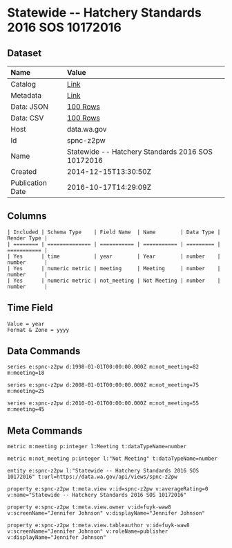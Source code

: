 # Statewide -- Hatchery Standards 2016 SOS 10172016

## Dataset

| Name | Value |
| :--- | :---- |
| Catalog | [Link](https://catalog.data.gov/dataset/statewide-hatchery-standards-2014-sos-1132015) |
| Metadata | [Link](https://data.wa.gov/api/views/spnc-z2pw) |
| Data: JSON | [100 Rows](https://data.wa.gov/api/views/spnc-z2pw/rows.json?max_rows=100) |
| Data: CSV | [100 Rows](https://data.wa.gov/api/views/spnc-z2pw/rows.csv?max_rows=100) |
| Host | data.wa.gov |
| Id | spnc-z2pw |
| Name | Statewide -- Hatchery Standards 2016 SOS 10172016 |
| Created | 2014-12-15T13:30:50Z |
| Publication Date | 2016-10-17T14:29:09Z |

## Columns

```ls
| Included | Schema Type    | Field Name  | Name        | Data Type | Render Type |
| ======== | ============== | =========== | =========== | ========= | =========== |
| Yes      | time           | year        | Year        | number    | number      |
| Yes      | numeric metric | meeting     | Meeting     | number    | number      |
| Yes      | numeric metric | not_meeting | Not Meeting | number    | number      |
```

## Time Field

```ls
Value = year
Format & Zone = yyyy
```

## Data Commands

```ls
series e:spnc-z2pw d:1998-01-01T00:00:00.000Z m:not_meeting=82 m:meeting=18

series e:spnc-z2pw d:2008-01-01T00:00:00.000Z m:not_meeting=75 m:meeting=25

series e:spnc-z2pw d:2010-01-01T00:00:00.000Z m:not_meeting=55 m:meeting=45
```

## Meta Commands

```ls
metric m:meeting p:integer l:Meeting t:dataTypeName=number

metric m:not_meeting p:integer l:"Not Meeting" t:dataTypeName=number

entity e:spnc-z2pw l:"Statewide -- Hatchery Standards 2016 SOS 10172016" t:url=https://data.wa.gov/api/views/spnc-z2pw

property e:spnc-z2pw t:meta.view v:id=spnc-z2pw v:averageRating=0 v:name="Statewide -- Hatchery Standards 2016 SOS 10172016"

property e:spnc-z2pw t:meta.view.owner v:id=fuyk-waw8 v:screenName="Jennifer Johnson" v:displayName="Jennifer Johnson"

property e:spnc-z2pw t:meta.view.tableauthor v:id=fuyk-waw8 v:screenName="Jennifer Johnson" v:roleName=publisher v:displayName="Jennifer Johnson"
```